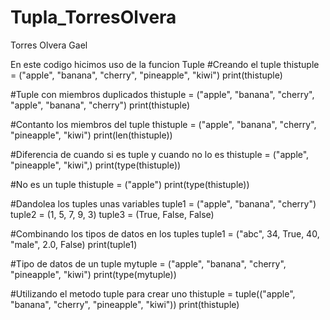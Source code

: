 # Tupla_TorresOlvera

Torres Olvera Gael

En este codigo hicimos uso de la funcion Tuple
#Creando el tuple
thistuple = ("apple", "banana", "cherry", "pineapple", "kiwi")
print(thistuple)

#Tuple con miembros duplicados 
thistuple = ("apple", "banana", "cherry", "apple", "banana", "cherry")
print(thistuple)

#Contanto los miembros del tuple
thistuple = ("apple", "banana", "cherry", "pineapple", "kiwi")
print(len(thistuple))

#Diferencia de cuando si es tuple y cuando no lo es 
thistuple = ("apple", "pineapple", "kiwi",)
print(type(thistuple))

#No es un tuple
thistuple = ("apple")
print(type(thistuple))

#Dandolea los tuples unas variables 
tuple1 = ("apple", "banana", "cherry")
tuple2 = (1, 5, 7, 9, 3)
tuple3 = (True, False, False)

#Combinando los tipos de datos en los tuples
tuple1 = ("abc", 34, True, 40, "male", 2.0, False)
print(tuple1)

#Tipo de datos de un tuple
mytuple = ("apple", "banana", "cherry", "pineapple", "kiwi")
print(type(mytuple))

#Utilizando el metodo tuple para crear uno
thistuple = tuple(("apple", "banana", "cherry", "pineapple", "kiwi"))
print(thistuple)
